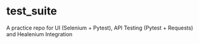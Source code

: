 # test_suite

A practice repo for UI (Selenium + Pytest), API Testing (Pytest + Requests) and Healenium Integration
